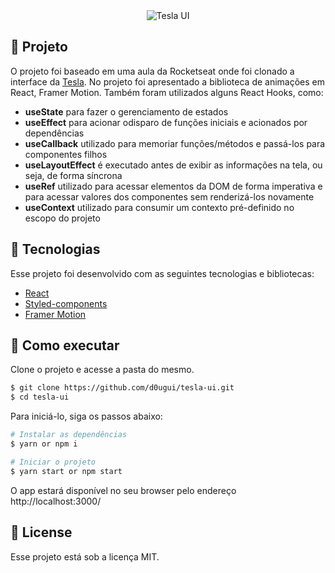 <div style="text-align: center">
  <img align="center" src="src/assets/tela.gif" alt="Tesla UI">
</div>

## 📖 Projeto

O projeto foi baseado em uma aula da Rocketseat onde foi clonado a interface da [Tesla](https://www.youtube.com/watch?v=Mf4Se4ZGcG8&t). No projeto foi apresentado a biblioteca de animações em React, Framer Motion. Também foram utilizados alguns React Hooks, como:

- **useState** para fazer o gerenciamento de estados
- **useEffect** para acionar odisparo de funções iniciais e acionados por dependências
- **useCallback** utilizado para memoriar funções/métodos e passá-los para componentes filhos
- **useLayoutEffect** é executado antes de exibir as informações na tela, ou seja, de forma síncrona
- **useRef** utilizado para acessar elementos da DOM de forma imperativa e para acessar valores dos componentes sem renderizá-los novamente
- **useContext** utilizado para consumir um contexto pré-definido no escopo do projeto

## 🧪 Tecnologias

Esse projeto foi desenvolvido com as seguintes tecnologias e bibliotecas:

- [React](https://reactjs.org)
- [Styled-components](https://styled-components.com/)
- [Framer Motion](https://www.framer.com/motion/)

## 🚀 Como executar

Clone o projeto e acesse a pasta do mesmo.

```bash
$ git clone https://github.com/d0ugui/tesla-ui.git
$ cd tesla-ui
```

Para iniciá-lo, siga os passos abaixo:

```bash
# Instalar as dependências
$ yarn or npm i

# Iniciar o projeto
$ yarn start or npm start
```

O app estará disponível no seu browser pelo endereço http://localhost:3000/

## 📝 License

Esse projeto está sob a licença MIT.
